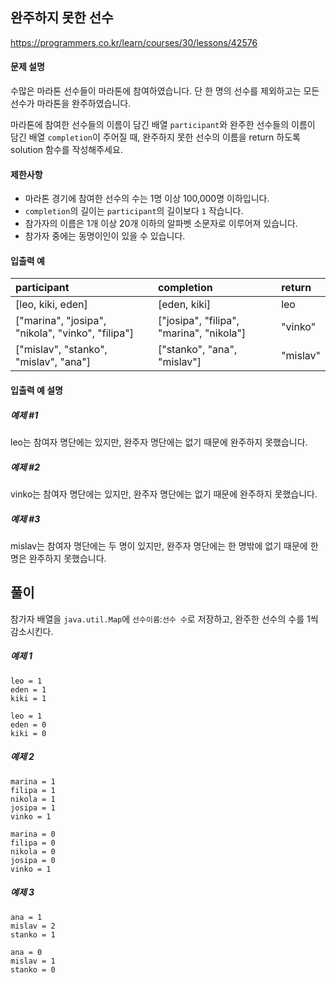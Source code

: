 ## 완주하지 못한 선수

https://programmers.co.kr/learn/courses/30/lessons/42576

#### 문제 설명

수많은 마라톤 선수들이 마라톤에 참여하였습니다. 단 한 명의 선수를 제외하고는 모든 선수가 마라톤을 완주하였습니다.

마라톤에 참여한 선수들의 이름이 담긴 배열 `participant`와 완주한 선수들의 이름이 담긴 배열 `completion`이 주어질 때, 완주하지 못한 선수의 이름을 return 하도록 solution 함수를 작성해주세요.

#### 제한사항

* 마라톤 경기에 참여한 선수의 수는 1명 이상 100,000명 이하입니다.
* `completion`의 길이는 `participant`의 길이보다 `1` 작습니다.
* 참가자의 이름은 1개 이상 20개 이하의 알파벳 소문자로 이루어져 있습니다.
* 참가자 중에는 동명이인이 있을 수 있습니다.

#### 입출력 예

| participant | completion | return |
| :--- | :--- | :---
| [leo, kiki, eden] | [eden, kiki] | leo |
| ["marina", "josipa", "nikola", "vinko", "filipa"] | ["josipa", "filipa", "marina", "nikola"] | "vinko" |
| ["mislav", "stanko", "mislav", "ana"] | ["stanko", "ana", "mislav"] | "mislav" |

#### 입출력 예 설명

##### 예제 #1

leo는 참여자 명단에는 있지만, 완주자 명단에는 없기 때문에 완주하지 못했습니다.

##### 예제 #2

vinko는 참여자 명단에는 있지만, 완주자 명단에는 없기 때문에 완주하지 못했습니다.

##### 예제 #3

mislav는 참여자 명단에는 두 명이 있지만, 완주자 명단에는 한 명밖에 없기 때문에 한명은 완주하지 못했습니다.

## 풀이

참가자 배열을 `java.util.Map`에 `선수이름`:`선수 수`로 저장하고, 완주한 선수의 수를 1씩 감소시킨다.

##### 예제 1

```
leo = 1
eden = 1
kiki = 1

leo = 1
eden = 0
kiki = 0
```

##### 예제 2

```
marina = 1
filipa = 1
nikola = 1
josipa = 1
vinko = 1

marina = 0
filipa = 0
nikola = 0
josipa = 0
vinko = 1
```

##### 예제 3

```
ana = 1
mislav = 2
stanko = 1

ana = 0
mislav = 1
stanko = 0
```